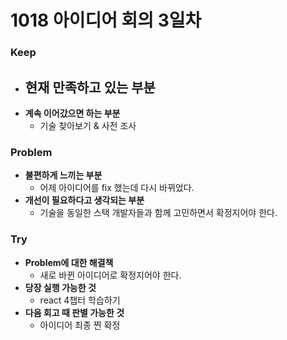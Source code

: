 # 1018 아이디어 회의 3일차

### Keep

-   **현재 만족하고 있는 부분**
    -
-   **계속 이어갔으면 하는 부분**
    -   기술 찾아보기 & 사전 조사

### Problem

-   **불편하게 느끼는 부분**
    -   어제 아이디어를 fix 했는데 다시 바뀌었다.
-   **개선이 필요하다고 생각되는 부분**
    -   기술을 동일한 스택 개발자들과 함께 고민하면서 확정지어야 한다.

### Try

-   **Problem에 대한 해결책**
    -   새로 바뀐 아이디어로 확정지어야 한다.
-   **당장 실행 가능한 것**
    -   react 4챕터 학습하기
-   **다음 회고 때 판별 가능한 것**
    -   아이디어 최종 찐 확정
